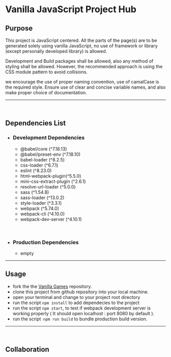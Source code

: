 # Vanilla JavaScript Project Hub

## Purpose

This project is JavaScript centered. All the parts of the page(s) are to be generated solely using vanilla JavaScript, no use of framework or library (except personally developed library) is allowed.

Development and Build packages shall be allowed, also any method of styling shall be allowed. However, the recommended approach is using the CSS module pattern to avoid collisions.

we encourage the use of proper naming convention, use of camalCase is the required style.
Ensure use of clear and concise variable names, and also make proper choice of documentation.

<hr>
<br>

## Dependencies List

- ### Development Dependencies
  - @babel/core (^7.18.13)
  - @babel/preset-env (^7.18.10)
  - babel-loader (^8.2.5)
  - css-loader (^6.7.1)
  - eslint (^8.23.0)
  - html-webpack-plugin(^5.5.0)
  - mini-css-extract-plugin (^2.6.1)
  - resolve-url-loader (^5.0.0)
  - sass (^1.54.8)
  - sass-loader (^13.0.2)
  - style-loader (^3.3.1)
  - webpack (^5.74.0)
  - webpack-cli (^4.10.0)
  - webpack-dev-server (^4.10.1)

<br>

- ### Production Dependencies
  - empty

<hr>

## Usage
- fork the the [Vanilla Games](http://localhost:8080/) repository. 
- clone this project from  github     repository into your local machine.
- open your terminal and change to your project root directory
- run the script `npm install` to add dependecies to the project
- run the script `npm start`, to test if webpack development server is working properly ( It should open localhost : port 8080 by default ).
- run the script``` npm run build``` to bundle production build version.

<hr>
<br>

## Collaboration


